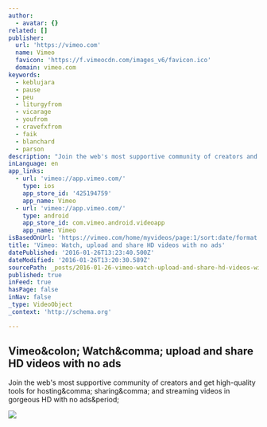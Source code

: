 ```yaml
---
author:
  - avatar: {}
related: []
publisher:
  url: 'https://vimeo.com'
  name: Vimeo
  favicon: 'https://f.vimeocdn.com/images_v6/favicon.ico'
  domain: vimeo.com
keywords:
  - keblujara
  - pause
  - peu
  - liturgyfrom
  - vicarage
  - youfrom
  - cravefxfrom
  - faik
  - blanchard
  - parson
description: "Join the web's most supportive community of creators and get high-quality tools for hosting, sharing, and streaming videos in gorgeous HD with no ads."
inLanguage: en
app_links:
  - url: 'vimeo://app.vimeo.com/'
    type: ios
    app_store_id: '425194759'
    app_name: Vimeo
  - url: 'vimeo://app.vimeo.com/'
    type: android
    app_store_id: com.vimeo.android.videoapp
    app_name: Vimeo
isBasedOnUrl: 'https://vimeo.com/home/myvideos/page:1/sort:date/format:video'
title: 'Vimeo: Watch, upload and share HD videos with no ads'
datePublished: '2016-01-26T13:23:40.500Z'
dateModified: '2016-01-26T13:20:30.589Z'
sourcePath: _posts/2016-01-26-vimeo-watch-upload-and-share-hd-videos-with-no-ads.md
published: true
inFeed: true
hasPage: false
inNav: false
_type: VideoObject
_context: 'http://schema.org'

---
```

<article style=""><h1>Vimeo&amp;colon; Watch&amp;comma; upload and share HD videos with no ads</h1><p>Join the web's most supportive community of creators and get high-quality tools for hosting&amp;comma; sharing&amp;comma; and streaming videos in gorgeous HD with no ads&amp;period;</p><img src="https://f.vimeocdn.com/images_v6/logo.png" /></article>